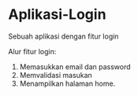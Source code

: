 # Aplikasi-Login
Sebuah aplikasi dengan fitur login

Alur fitur login:
1. Memasukkan email dan password
2. Memvalidasi masukan
3. Menampilkan halaman home.
